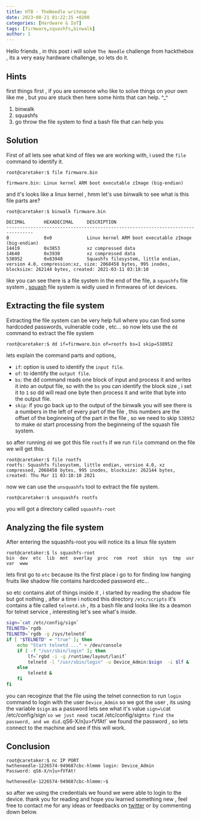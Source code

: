 ```yaml
---
title: HTB - TheNeedle writeup
date: 2023-08-21 01:22:15 +0200
categories: [Hardware & IoT]
tags: [firmware,squashfs,binwalk]
author: 1
---
```


Hello friends , in this post i will solve `The Needle` challenge from hackthebox , its a very easy hardware challenge, so lets do it.

## Hints
first things first , if you are someone who like to solve things on your own like me , but you are stuck then here some hints that can help. ^_^

1. binwalk
2. squashfs
3. go throw the file system to find a bash file that can help you

## Solution
First of all lets see what kind of files we are working with, i used the `file` command to identify it.

```terminal
root@caretaker:$ file firmware.bin 

firmware.bin: Linux kernel ARM boot executable zImage (big-endian)
```

and it's looks like a linux kernel , hmm let's use binwalk to see what is this file parts are?


```terminal
root@caretaker:$ binwalk firmware.bin 

DECIMAL       HEXADECIMAL     DESCRIPTION
--------------------------------------------------------------------------------
0             0x0             Linux kernel ARM boot executable zImage (big-endian)
14419         0x3853          xz compressed data
14640         0x3930          xz compressed data
538952        0x83948         Squashfs filesystem, little endian, version 4.0, compression:xz, size: 2068458 bytes, 995 inodes, blocksize: 262144 bytes, created: 2021-03-11 03:18:10
```

like you can see there is a file system in the end of the file, a `squashfs` file system , [squash](https://en.wikipedia.org/wiki/SquashFS) file system is widly used in firmwares of iot devices. 

## Extracting the file system

Extracting the file system can be very help full where you can find some hardcoded passwords, vulnerable code , etc\.\..
so now lets use the `dd` command to extract the file system

```terminal
root@caretaker:$ dd if=firmware.bin of=rootfs bs=1 skip=538952
```

lets explain the command parts and options, 
- `if`: 
      option is used to identify the `input file`.
- `of`: 
      to identify the `output file`.
- `bs`: 
      the dd command reads one block of input and process it and writes it into an output file, so with the `bs` you can identify the block size , i set it to `1` so dd will read one byte then process it and write that byte into the output file.
- `skip`: 
      if you go back up to the output of the binwalk you will see there is a numbers in the left of every part of the file , this numbers are the offset of the beginneing of the part in the file , so we need to skip `538952` to make `dd` start processing from the beginneing of the squash file system.

so after running `dd` we got this file `rootfs` if we run `file` command on the file we will get this.

```terminal
root@caretaker:$ file rootfs
rootfs: Squashfs filesystem, little endian, version 4.0, xz compressed, 2068458 bytes, 995 inodes, blocksize: 262144 bytes, created: Thu Mar 11 03:18:10 2021
```
now we can use the `unsquashfs` tool to extract the file system.

```terminal
root@caretaker:$ unsquashfs rootfs
```
you will got a directory called `squashfs-root`

## Analyzing the file system

After entering the squashfs-root you will notice its a linux file system

```terminal
root@caretaker:$ ls squashfs-root
bin  dev  etc  lib  mnt  overlay  proc  rom  root  sbin  sys  tmp  usr  var  www
```

lets first go to `etc` because its the first place i go to for finding low hanging fruits like shadow file contains hardcoded password etc\.\..

so etc contains alot of things inside it , i started by reading the shadow file but got nothing , after a time i noticed this directory `/etc/scripts` it's contains a file called `telnetd.sh` , its a bash file and looks like its a deamon for telnet service , interesting let's see what's inside.

```bash
sign=`cat /etc/config/sign`
TELNETD=`rgdb
TELNETD=`rgdb -g /sys/telnetd`
if [ "$TELNETD" = "true" ]; then
	echo "Start telnetd ..." > /dev/console
	if [ -f "/usr/sbin/login" ]; then
		lf=`rgbd -i -g /runtime/layout/lanif`
		telnetd -l "/usr/sbin/login" -u Device_Admin:$sign	-i $lf &
	else
		telnetd &
	fi
fi
```

you can recoginze that the file using the telnet connection to run `login` command to login with the user `Device_Admin` so we got the user , its using the variable `$sign` as a password lets see what it's value
`sign=\`cat /etc/config/sign\``
so we just need to `cat /etc/config/sign` to find the password, and we did. `qS6-X/n]u>fVfAt!` we found the password , so lets connect to the machine and see if this will work.

## Conclusion
```terminal
root@caretaker:$ nc IP PORT
hwtheneedle-1226574-949687cbc-hlmmm login: Device_Admin
Password: qS6-X/n]u>fVfAt!

hwtheneedle-1226574-949687cbc-hlmmm:~$ 
```

so after we using the credentials we found we were able to login to the device.
thank you for reading and hope you learned something new , feel free to contact me for any ideas or feedbacks on [twitter](https://twitter.com/0xSn4k3000) or by commenting down below.
